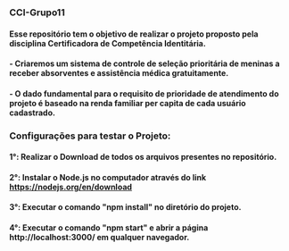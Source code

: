 ### CCI-Grupo11

#### Esse repositório tem o objetivo de realizar o projeto proposto pela disciplina Certificadora de Competência Identitária.

#### - Criaremos um sistema de controle de seleção prioritária de meninas a receber absorventes e assistência médica gratuitamente.

#### - O dado fundamental para o requisito de prioridade de atendimento do projeto é baseado na renda familiar per capita de cada usuário cadastrado.

### Configurações para testar o Projeto:

#### 1°: Realizar o Download de todos os arquivos presentes no repositório.

#### 2°: Instalar o Node.js no computador através do link https://nodejs.org/en/download

#### 3°: Executar o comando "npm install" no diretório do projeto.

#### 4°: Executar o comando "npm start" e abrir a página http://localhost:3000/ em qualquer navegador.
